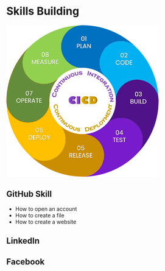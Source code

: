 # Skills Building

![](cicd.png)

## GitHub Skill
- How to open an account
- How to create a file
- How to create a website


## LinkedIn
## Facebook



